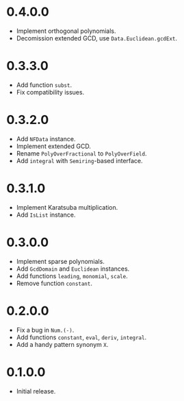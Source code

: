 # 0.4.0.0

* Implement orthogonal polynomials.
* Decomission extended GCD, use `Data.Euclidean.gcdExt`.

# 0.3.3.0

* Add function `subst`.
* Fix compatibility issues.

# 0.3.2.0

* Add `NFData` instance.
* Implement extended GCD.
* Rename `PolyOverFractional` to `PolyOverField`.
* Add `integral` with `Semiring`-based interface.

# 0.3.1.0

* Implement Karatsuba multiplication.
* Add `IsList` instance.

# 0.3.0.0

* Implement sparse polynomials.
* Add `GcdDomain` and `Euclidean` instances.
* Add functions `leading`, `monomial`, `scale`.
* Remove function `constant`.

# 0.2.0.0

* Fix a bug in `Num.(-)`.
* Add functions `constant`, `eval`, `deriv`, `integral`.
* Add a handy pattern synonym `X`.

# 0.1.0.0

* Initial release.
